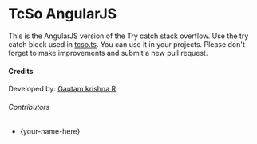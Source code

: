 # TcSo AngularJS
This is the AngularJS version of the Try catch stack overflow. Use the try catch block used in [tcso.ts](tcso.ts). You can use it in your projects. Please don't forget to make  improvements and submit a new pull request.

#### Credits
Developed by: [Gautam krishna R](https://github.com/gautamkrishnar/)

###### Contributors
* {your-name-here}
